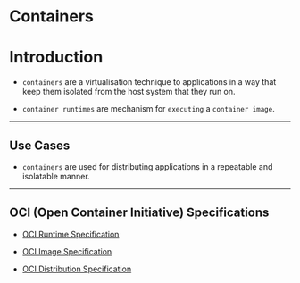 # Containers

# Introduction

* `containers` are a virtualisation technique to applications in a way that keep them isolated from the host system that they run on.

* `container runtimes` are mechanism for `executing` a `container image`.

---

## Use Cases

* `containers` are used for distributing applications in a repeatable and isolatable manner.

---

## OCI (Open Container Initiative) Specifications

* [OCI Runtime Specification](https://github.com/opencontainers/runtime-spec)

* [OCI Image Specification](https://github.com/opencontainers/image-spec)

* [OCI Distribution Specification](https://github.com/opencontainers/distribution-spec)
